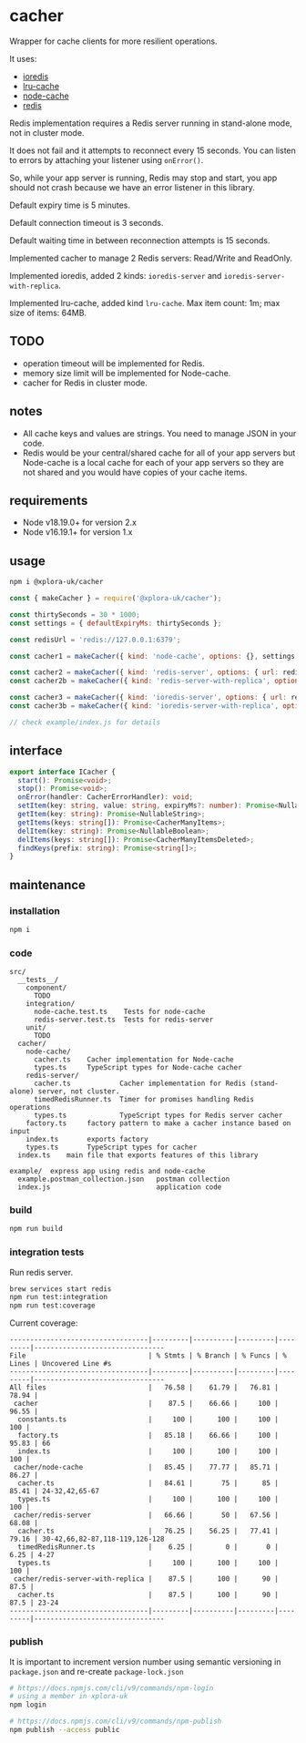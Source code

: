 # cacher

Wrapper for cache clients for more resilient operations.

It uses:

* [ioredis](https://www.npmjs.com/package/ioredis)
* [lru-cache](https://www.npmjs.com/package/lru-cache)
* [node-cache](https://www.npmjs.com/package/node-cache)
* [redis](https://www.npmjs.com/package/redis)

Redis implementation requires a Redis server running in stand-alone mode, not in cluster mode.

It does not fail and it attempts to reconnect every 15 seconds. You can listen to errors by attaching your listener using `onError()`.

So, while your app server is running, Redis may stop and start, you app should not crash because we have an error listener in this library.

Default expiry time is 5 minutes.

Default connection timeout is 3 seconds.

Default waiting time in between reconnection attempts is 15 seconds.

Implemented cacher to manage 2 Redis servers: Read/Write and ReadOnly.

Implemented ioredis, added 2 kinds: `ioredis-server` and `ioredis-server-with-replica`.

Implemented lru-cache, added kind `lru-cache`. Max item count: 1m; max size of items: 64MB.

## TODO

* operation timeout will be implemented for Redis.
* memory size limit will be implemented for Node-cache.
* cacher for Redis in cluster mode.

## notes

* All cache keys and values are strings. You need to manage JSON in your code.
* Redis would be your central/shared cache for all of your app servers but Node-cache is a local cache for each of your app servers so they are not shared and you would have copies of your cache items.

## requirements

* Node v18.19.0+ for version 2.x
* Node v16.19.1+ for version 1.x

## usage

```sh
npm i @xplora-uk/cacher
```

```javascript
const { makeCacher } = require('@xplora-uk/cacher');

const thirtySeconds = 30 * 1000;
const settings = { defaultExpiryMs: thirtySeconds };

const redisUrl = 'redis://127.0.0.1:6379';

const cacher1 = makeCacher({ kind: 'node-cache', options: {}, settings });

const cacher2 = makeCacher({ kind: 'redis-server', options: { url: redisUrl, database: 1 }, settings });
const cacher2b = makeCacher({ kind: 'redis-server-with-replica', options: { url: redisUrl, roUrl: redisUrl, database: 1 }, settings });

const cacher3 = makeCacher({ kind: 'ioredis-server', options: { url: redisUrl, database: 1 }, settings });
const cacher3b = makeCacher({ kind: 'ioredis-server-with-replica', options: { url: redisUrl, roUrl: redisUrl, database: 1 }, settings });

// check example/index.js for details
```

## interface

```typescript
export interface ICacher {
  start(): Promise<void>;
  stop(): Promise<void>;
  onError(handler: CacherErrorHandler): void;
  setItem(key: string, value: string, expiryMs?: number): Promise<NullableBoolean>;
  getItem(key: string): Promise<NullableString>;
  getItems(keys: string[]): Promise<CacherManyItems>;
  delItem(key: string): Promise<NullableBoolean>;
  delItems(keys: string[]): Promise<CacherManyItemsDeleted>;
  findKeys(prefix: string): Promise<string[]>;
}
```

## maintenance

### installation

```sh
npm i
```

### code

```plain
src/
  __tests__/
    component/
      TODO
    integration/
      node-cache.test.ts    Tests for node-cache
      redis-server.test.ts  Tests for redis-server
    unit/
      TODO
  cacher/
    node-cache/
      cacher.ts    Cacher implementation for Node-cache
      types.ts     TypeScript types for Node-cache cacher
    redis-server/
      cacher.ts            Cacher implementation for Redis (stand-alone) server, not cluster.
      timedRedisRunner.ts  Timer for promises handling Redis operations
      types.ts             TypeScript types for Redis server cacher
    factory.ts     factory pattern to make a cacher instance based on input
    index.ts       exports factory
    types.ts       TypeScript types for cacher
  index.ts    main file that exports features of this library

example/  express app using redis and node-cache
  example.postman_collection.json   postman collection
  index.js                          application code
```

### build

```sh
npm run build
```

### integration tests

Run redis server.

```sh
brew services start redis
npm run test:integration
npm run test:coverage
```

Current coverage:

```plain
----------------------------------|---------|----------|---------|---------|--------------------------------
File                              | % Stmts | % Branch | % Funcs | % Lines | Uncovered Line #s              
----------------------------------|---------|----------|---------|---------|--------------------------------
All files                         |   76.58 |    61.79 |   76.81 |   78.94 |                                
 cacher                           |    87.5 |    66.66 |     100 |   96.55 |                                
  constants.ts                    |     100 |      100 |     100 |     100 |                                
  factory.ts                      |   85.18 |    66.66 |     100 |   95.83 | 66                             
  index.ts                        |     100 |      100 |     100 |     100 |                                
 cacher/node-cache                |   85.45 |    77.77 |   85.71 |   86.27 |                                
  cacher.ts                       |   84.61 |       75 |      85 |   85.41 | 24-32,42,65-67                 
  types.ts                        |     100 |      100 |     100 |     100 |                                
 cacher/redis-server              |   66.66 |       50 |   67.56 |   68.08 |                                
  cacher.ts                       |   76.25 |    56.25 |   77.41 |   79.16 | 30-42,66,82-87,118-119,126-128 
  timedRedisRunner.ts             |    6.25 |        0 |       0 |    6.25 | 4-27                           
  types.ts                        |     100 |      100 |     100 |     100 |                                
 cacher/redis-server-with-replica |    87.5 |      100 |      90 |    87.5 |                                
  cacher.ts                       |    87.5 |      100 |      90 |    87.5 | 23-24                          
----------------------------------|---------|----------|---------|---------|--------------------------------                             
```

### publish

It is important to increment version number using semantic versioning in `package.json` and re-create `package-lock.json`

```sh
# https://docs.npmjs.com/cli/v9/commands/npm-login
# using a member in xplora-uk
npm login

# https://docs.npmjs.com/cli/v9/commands/npm-publish
npm publish --access public
```
